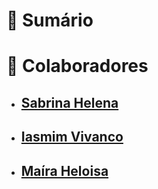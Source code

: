 # 📃 Sumário


# 👥 Colaboradores

- ## [Sabrina Helena](https://github.com/sabrinahelena)
- ## [Iasmim Vivanco](https://github.com/IasmimVivanco)
- ## [Maíra Heloisa](https://github.com/mairaholi)
